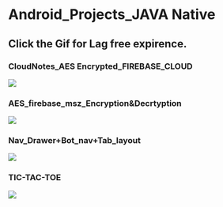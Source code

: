 # Android_Projects_JAVA Native

## Click the Gif for Lag free expirence.

### CloudNotes_AES Encrypted_FIREBASE_CLOUD

<img src="APP DEMO VIDEO.gif">

### AES_firebase_msz_Encryption&Decrtyption

<img src="AES_firebase_msz_Encryption%26Decrtyption/Rec%200001.gif">

### Nav_Drawer+Bot_nav+Tab_layout

<img src="Nav_Drawer+Bot_nav+Tab_layout/Rec%200001.gif?raw=true">

### TIC-TAC-TOE

<img src="TIC_TAC_TOE-MultiActivity/ZJ6VmQB8iB.gif?raw=true">






